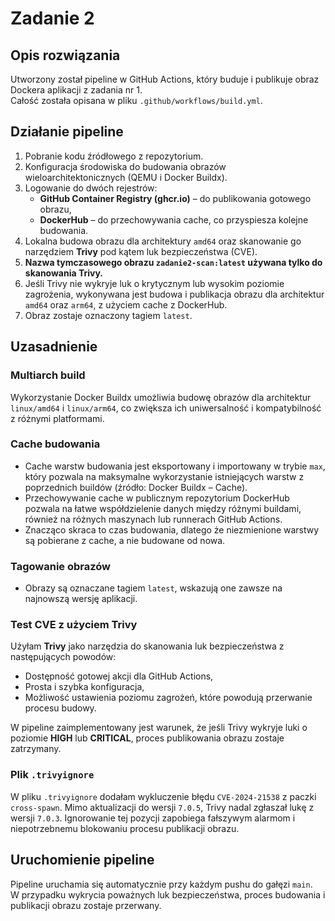 # Zadanie 2

## Opis rozwiązania

Utworzony został pipeline w GitHub Actions, który buduje i publikuje obraz Dockera aplikacji z zadania nr 1.  
Całość została opisana w pliku `.github/workflows/build.yml`.

## Działanie pipeline

1. Pobranie kodu źródłowego z repozytorium.
2. Konfiguracja środowiska do budowania obrazów wieloarchitektonicznych (QEMU i Docker Buildx).
3. Logowanie do dwóch rejestrów:
   - **GitHub Container Registry (ghcr.io)** – do publikowania gotowego obrazu,
   - **DockerHub** – do przechowywania cache, co przyspiesza kolejne budowania.
4. Lokalna budowa obrazu dla architektury `amd64` oraz skanowanie go narzędziem **Trivy** pod kątem luk bezpieczeństwa (CVE).
5. **Nazwa tymczasowego obrazu `zadanie2-scan:latest` używana tylko do skanowania Trivy.**
6. Jeśli Trivy nie wykryje luk o krytycznym lub wysokim poziomie zagrożenia, wykonywana jest budowa i publikacja obrazu dla architektur `amd64` oraz `arm64`, z użyciem cache z DockerHub.
7. Obraz zostaje oznaczony tagiem `latest`.

## Uzasadnienie

### Multiarch build

Wykorzystanie Docker Buildx umożliwia budowę obrazów dla architektur `linux/amd64` i `linux/arm64`, co zwiększa ich uniwersalność i kompatybilność z różnymi platformami.

### Cache budowania

- Cache warstw budowania jest eksportowany i importowany w trybie `max`, który pozwala na maksymalne wykorzystanie istniejących warstw z poprzednich buildów (źródło: Docker Buildx – Cache).
- Przechowywanie cache w publicznym repozytorium DockerHub pozwala na łatwe współdzielenie danych między różnymi buildami, również na różnych maszynach lub runnerach GitHub Actions.
- Znacząco skraca to czas budowania, dlatego że niezmienione warstwy są pobierane z cache, a nie budowane od nowa.

### Tagowanie obrazów

- Obrazy są oznaczane tagiem `latest`, wskazują one zawsze na najnowszą wersję aplikacji.

### Test CVE z użyciem Trivy

Użyłam **Trivy** jako narzędzia do skanowania luk bezpieczeństwa z następujących powodów:

- Dostępność gotowej akcji dla GitHub Actions,
- Prosta i szybka konfiguracja,
- Możliwość ustawienia poziomu zagrożeń, które powodują przerwanie procesu budowy.

W pipeline zaimplementowany jest warunek, że jeśli Trivy wykryje luki o poziomie **HIGH** lub **CRITICAL**, proces publikowania obrazu zostaje zatrzymany.

### Plik `.trivyignore`

W pliku `.trivyignore` dodałam wykluczenie błędu `CVE-2024-21538` z paczki `cross-spawn`. Mimo aktualizacji do wersji `7.0.5`, Trivy nadal zgłaszał lukę z wersji `7.0.3`. Ignorowanie tej pozycji zapobiega fałszywym alarmom i niepotrzebnemu blokowaniu procesu publikacji obrazu.

## Uruchomienie pipeline

Pipeline uruchamia się automatycznie przy każdym pushu do gałęzi `main`.  
W przypadku wykrycia poważnych luk bezpieczeństwa, proces budowania i publikacji obrazu zostaje przerwany.
